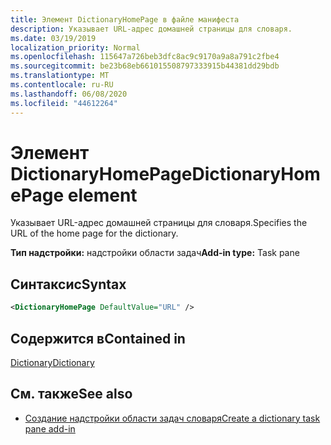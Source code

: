 ```yaml
---
title: Элемент DictionaryHomePage в файле манифеста
description: Указывает URL-адрес домашней страницы для словаря.
ms.date: 03/19/2019
localization_priority: Normal
ms.openlocfilehash: 115647a726beb3dfc8ac9c9170a9a8a791c2fbe4
ms.sourcegitcommit: be23b68eb661015508797333915b44381dd29bdb
ms.translationtype: MT
ms.contentlocale: ru-RU
ms.lasthandoff: 06/08/2020
ms.locfileid: "44612264"
---
```

# <a name="dictionaryhomepage-element"></a><span data-ttu-id="854ec-103">Элемент DictionaryHomePage</span><span class="sxs-lookup"><span data-stu-id="854ec-103">DictionaryHomePage element</span></span>

<span data-ttu-id="854ec-104">Указывает URL-адрес домашней страницы для словаря.</span><span class="sxs-lookup"><span data-stu-id="854ec-104">Specifies the URL of the home page for the dictionary.</span></span>

<span data-ttu-id="854ec-105">**Тип надстройки:** надстройки области задач</span><span class="sxs-lookup"><span data-stu-id="854ec-105">**Add-in type:** Task pane</span></span>

## <a name="syntax"></a><span data-ttu-id="854ec-106">Синтаксис</span><span class="sxs-lookup"><span data-stu-id="854ec-106">Syntax</span></span>

```XML
<DictionaryHomePage DefaultValue="URL" />
```

## <a name="contained-in"></a><span data-ttu-id="854ec-107">Содержится в</span><span class="sxs-lookup"><span data-stu-id="854ec-107">Contained in</span></span>

[<span data-ttu-id="854ec-108">Dictionary</span><span class="sxs-lookup"><span data-stu-id="854ec-108">Dictionary</span></span>](dictionary.md)

## <a name="see-also"></a><span data-ttu-id="854ec-109">См. также</span><span class="sxs-lookup"><span data-stu-id="854ec-109">See also</span></span>

- [<span data-ttu-id="854ec-110">Создание надстройки области задач словаря</span><span class="sxs-lookup"><span data-stu-id="854ec-110">Create a dictionary task pane add-in</span></span>](../../word/dictionary-task-pane-add-ins.md)
